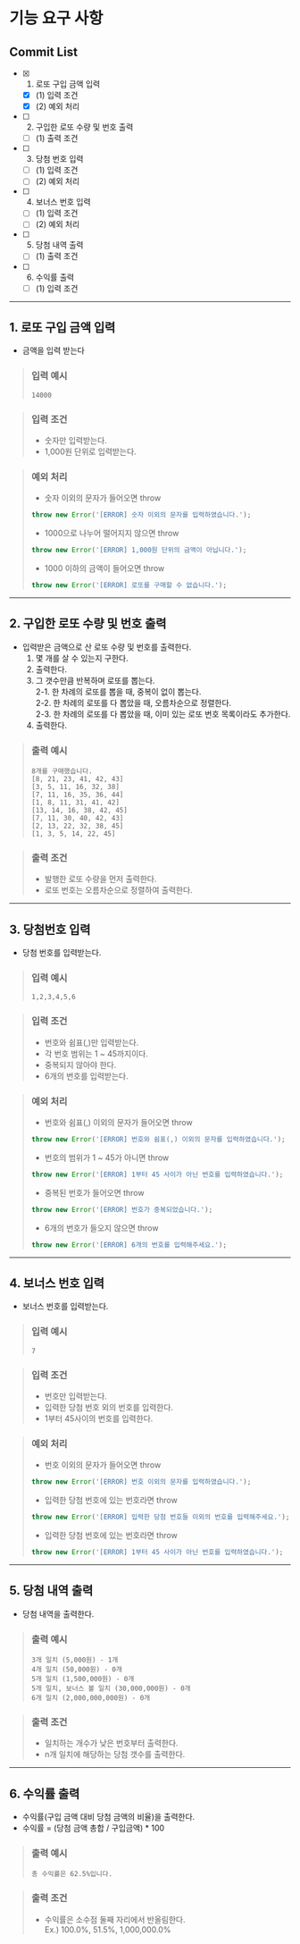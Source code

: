 # **기능 요구 사항**

## Commit List

-   [x] 1. 로또 구입 금액 입력
    -   [x] (1) 입력 조건
    -   [x] (2) 예외 처리
-   [ ] 2. 구입한 로또 수량 및 번호 출력
    -   [ ] (1) 출력 조건
-   [ ] 3. 당첨 번호 입력
    -   [ ] (1) 입력 조건
    -   [ ] (2) 예외 처리
-   [ ] 4. 보너스 번호 입력
    -   [ ] (1) 입력 조건
    -   [ ] (2) 예외 처리
-   [ ] 5. 당첨 내역 출력
    -   [ ] (1) 출력 조건
-   [ ] 6. 수익률 출력
    -   [ ] (1) 입력 조건

---

## **1. 로또 구입 금액 입력**

-   금액을 입력 받는다

> ### **입력 예시**
>
> ```
> 14000
> ```

> ### **입력 조건**
>
> -   숫자만 입력받는다.
> -   1,000원 단위로 입력받는다.

> ### **예외 처리**
>
> -   숫자 이외의 문자가 들어오면 throw
>
> ```javascript
> throw new Error('[ERROR] 숫자 이외의 문자를 입력하였습니다.');
> ```
>
> -   1000으로 나누어 떨어지지 않으면 throw
>
> ```javascript
> throw new Error('[ERROR] 1,000원 단위의 금액이 아닙니다.');
> ```
>
> -   1000 이하의 금액이 들어오면 throw
>
> ```javascript
> throw new Error('[ERROR] 로또를 구매할 수 없습니다.');
> ```

---

## **2. 구입한 로또 수량 및 번호 출력**

-   입력받은 금액으로 산 로또 수량 및 번호를 출력한다.
    1. 몇 개를 살 수 있는지 구한다.
    2. 출력한다.
    3. 그 갯수만큼 반복하며 로또를 뽑는다.  
       2-1. 한 차례의 로또를 뽑을 때, 중복이 없이 뽑는다.  
       2-2. 한 차례의 로또를 다 뽑았을 때, 오름차순으로 정렬한다.  
       2-3. 한 차례의 로또를 다 뽑았을 때, 이미 있는 로또 번호 목록이라도 추가한다.
    4. 출력한다.

> ### **출력 예시**
>
> ```
> 8개를 구매했습니다.
> [8, 21, 23, 41, 42, 43]
> [3, 5, 11, 16, 32, 38]
> [7, 11, 16, 35, 36, 44]
> [1, 8, 11, 31, 41, 42]
> [13, 14, 16, 38, 42, 45]
> [7, 11, 30, 40, 42, 43]
> [2, 13, 22, 32, 38, 45]
> [1, 3, 5, 14, 22, 45]
> ```

> ### **출력 조건**
>
> -   발행한 로또 수량을 먼저 출력한다.
> -   로또 번호는 오름차순으로 정렬하여 출력한다.

---

## **3. 당첨번호 입력**

-   당첨 번호를 입력받는다.

> ### **입력 예시**
>
> ```
> 1,2,3,4,5,6
> ```

> ### **입력 조건**
>
> -   번호와 쉼표(,)만 입력받는다.
> -   각 번호 범위는 1 ~ 45까지이다.
> -   중복되지 않아야 한다.
> -   6개의 번호를 입력받는다.

> ### **예외 처리**
>
> -   번호와 쉼표(,) 이외의 문자가 들어오면 throw
>
> ```javascript
> throw new Error('[ERROR] 번호와 쉼표(,) 이외의 문자를 입력하였습니다.');
> ```
>
> -   번호의 범위가 1 ~ 45가 아니면 throw
>
> ```javascript
> throw new Error('[ERROR] 1부터 45 사이가 아닌 번호를 입력하였습니다.');
> ```
>
> -   중복된 번호가 들어오면 throw
>
> ```javascript
> throw new Error('[ERROR] 번호가 중복되었습니다.');
> ```
>
> -   6개의 번호가 들오지 않으면 throw
>
> ```javascript
> throw new Error('[ERROR] 6개의 번호를 입력해주세요.');
> ```

---

## **4. 보너스 번호 입력**

-   보너스 번호를 입력받는다.

> ### **입력 예시**
>
> ```
> 7
> ```

> ### **입력 조건**
>
> -   번호만 입력받는다.
> -   입력한 당첨 번호 외의 번호를 입력한다.
> -   1부터 45사이의 번호를 입력한다.

> ### **예외 처리**
>
> -   번호 이외의 문자가 들어오면 throw
>
> ```javascript
> throw new Error('[ERROR] 번호 이외의 문자를 입력하였습니다.');
> ```
>
> -   입력한 당첨 번호에 있는 번호라면 throw
>
> ```javascript
> throw new Error('[ERROR] 입력한 당첨 번호들 이외의 번호를 입력해주세요.');
> ```
>
> -   입력한 당첨 번호에 있는 번호라면 throw
>
> ```javascript
> throw new Error('[ERROR] 1부터 45 사이가 아닌 번호를 입력하였습니다.');
> ```

---

## **5. 당첨 내역 출력**

-   당첨 내역을 출력한다.

> ### **출력 예시**
>
> ```
> 3개 일치 (5,000원) - 1개
> 4개 일치 (50,000원) - 0개
> 5개 일치 (1,500,000원) - 0개
> 5개 일치, 보너스 볼 일치 (30,000,000원) - 0개
> 6개 일치 (2,000,000,000원) - 0개
> ```

> ### **출력 조건**
>
> -   일치하는 개수가 낮은 번호부터 출력한다.
> -   n개 일치에 해당하는 당첨 갯수를 출력한다.

---

## **6. 수익률 출력**

-   수익률(구입 금액 대비 당첨 금액의 비율)을 출력한다.
-   수익률 = (당첨 금액 총합 / 구입금액) \* 100

> ### **출력 예시**
>
> ```
> 총 수익률은 62.5%입니다.
> ```

> ### **출력 조건**
>
> -   수익률은 소수점 둘째 자리에서 반올림한다.  
>     Ex.) 100.0%, 51.5%, 1,000,000.0%
